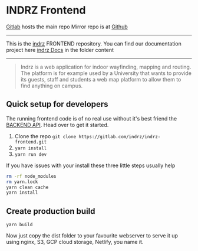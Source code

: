 # INDRZ Frontend
[Gitlab](https://gitlab.com/indrz/indrz-frontend) hosts the main repo 
Mirror repo is at [Github](https://github.com/indrz/indrz-fe)

----------------------

This is the [indrz](https://www.indrz.com) FRONTEND repository. You can find our 
documentation project here [indrz Docs](https://gitlab.com/indrz/indrz-doc) in the folder content

----------------------
> Indrz is a web application for indoor wayfinding, mapping and routing. The platform is for example used by a University that wants to provide its guests, staff and students a web map platform to allow them to find anything on campus.

## Quick setup for developers
The running frontend code is of no real use without it's best friend the
[BACKEND API](https://gitlab.com/indrz/indrz-backend). Head over to get it
started.

1. Clone the repo ``git clone https://gitlab.com/indrz/indrz-frontend.git``
1. ``yarn install``
1. ``yarn run dev``

If you have issues with your install these three little steps usually help
```bash
rm -rf node_modules
rm yarn.lock
yarn clean cache
yarn install
```

## Create production build
```
yarn build
```
Now just copy the dist folder to your favourite webserver to serve it up using
nginx, S3, GCP cloud storage, Netlify, you name it.
